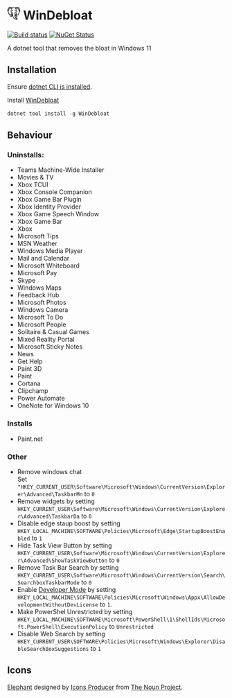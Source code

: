 # <img src="/src/icon.png" height="30px"> WinDebloat

[![Build status](https://ci.appveyor.com/api/projects/status/0kb6mmg47arsjw3x/branch/main?svg=true)](https://ci.appveyor.com/project/SimonCropp/WinDebloat)
[![NuGet Status](https://img.shields.io/nuget/v/WinDebloat.svg)](https://www.nuget.org/packages/WinDebloat/)

A dotnet tool that removes the bloat in Windows 11


## Installation

Ensure [dotnet CLI is installed](https://docs.microsoft.com/en-us/dotnet/core/tools/).

Install [WinDebloat](https://nuget.org/packages/WinDebloat/)

```ps
dotnet tool install -g WinDebloat
```

## Behaviour


### Uninstalls:

 * Teams Machine-Wide Installer
 * Movies & TV
 * Xbox TCUI
 * Xbox Console Companion
 * Xbox Game Bar Plugin
 * Xbox Identity Provider
 * Xbox Game Speech Window
 * Xbox Game Bar
 * Xbox
 * Microsoft Tips
 * MSN Weather
 * Windows Media Player
 * Mail and Calendar
 * Microsoft Whiteboard
 * Microsoft Pay
 * Skype
 * Windows Maps
 * Feedback Hub
 * Microsoft Photos
 * Windows Camera
 * Microsoft To Do
 * Microsoft People
 * Solitaire & Casual Games
 * Mixed Reality Portal
 * Microsoft Sticky Notes
 * News
 * Get Help
 * Paint 3D
 * Paint
 * Cortana
 * Clipchamp
 * Power Automate
 * OneNote for Windows 10


### Installs
        
 * Paint.net


### Other

* Remove windows chat<br>
  Set `"HKEY_CURRENT_USER\Software\Microsoft\Windows\CurrentVersion\Explorer\Advanced\TaskbarMn` to `0`
* Remove widgets by setting `HKEY_CURRENT_USER\Software\Microsoft\Windows\CurrentVersion\Explorer\Advanced\TaskbarDa` to `0`
* Disable edge staup boost by setting `HKEY_LOCAL_MACHINE\SOFTWARE\Policies\Microsoft\Edge\StartupBoostEnabled` to `1`
* Hide Task View Button by setting `HKEY_CURRENT_USER\Software\Microsoft\Windows\CurrentVersion\Explorer\Advanced\ShowTaskViewButton` to `0`
* Remove Task Bar Search by setting `HKEY_CURRENT_USER\Software\Microsoft\Windows\CurrentVersion\Search\SearchboxTaskbarMode` to `0`
* Enable [Developer Mode](https://learn.microsoft.com/en-us/windows/apps/get-started/enable-your-device-for-development) by setting `HKEY_LOCAL_MACHINE\SOFTWARE\Policies\Microsoft\Windows\Appx\AllowDevelopmentWithoutDevLicense` to `1`.
* Make PowerShel Unrestricted by setting `HKEY_LOCAL_MACHINE\SOFTWARE\Microsoft\PowerShell\1\ShellIds\Microsoft.PowerShell\ExecutionPolicy` to `Unrestricted`
* Disable Web Search by setting `HKEY_CURRENT_USER\SOFTWARE\Policies\Microsoft\Windows\Explorer\DisableSearchBoxSuggestions` to `1`


## Icons

[Elephant](https://thenounproject.com/icon/elephant-face-1557798/) designed by [Icons Producer](https://thenounproject.com/iconsproducer/) from [The Noun Project](https://thenounproject.com).